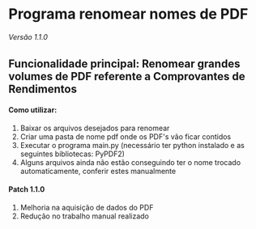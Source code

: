 # Programa renomear nomes de PDF
###### Versão 1.1.0
## Funcionalidade principal: Renomear grandes volumes de PDF referente a Comprovantes de Rendimentos


#### Como utilizar:

1. Baixar os arquivos desejados para renomear
2. Criar uma pasta de nome pdf onde os PDF's vão ficar contidos
3. Executar o programa main.py (necessário ter python instalado e as seguintes bibliotecas: PyPDF2)
4. Alguns arquivos ainda não estão conseguindo ter o nome trocado automaticamente, conferir estes manualmente



#### Patch 1.1.0

1. Melhoria na aquisição de dados do PDF
2. Redução no trabalho manual realizado
